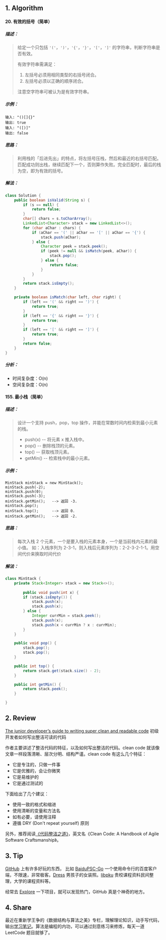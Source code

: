 ## 1. Algorithm

#### 20. 有效的括号（简单）

##### 描述：

> 给定一个只包括 `'('`，`')'`，`'{'`，`'}'`，`'['`，`']'` 的字符串，判断字符串是否有效。
>
> 有效字符串需满足：
>
> 1. 左括号必须用相同类型的右括号闭合。
> 2. 左括号必须以正确的顺序闭合。
>
> 注意空字符串可被认为是有效字符串。

##### 示例：

```properties
输入: "()[]{}"
输出: true
输入: "([)]"
输出: false
```

##### 思路：

> 利用栈的「后进先出」的特点，将左括号压栈，然后和最近的右括号匹配。匹配成功则出栈，继续匹配下一个，否则算作失败。完全匹配时，最后的栈为空，即为有效的括号。

##### 解法：

```java
class Solution {
    public boolean isValid(String s) {
        if (s == null) {
            return false;
        }
        char[] chars = s.toCharArray();
        LinkedList<Character> stack = new LinkedList<>();
        for (char aChar : chars) {
            if (aChar == '(' || aChar == '[' || aChar == '{') {
                stack.push(aChar);
            } else {
                Character peek = stack.peek();
                if (peek != null && isMatch(peek, aChar)) {
                    stack.pop();
                } else {
                    return false;
                }
            }
        }
        return stack.isEmpty();
    }

    private boolean isMatch(char left, char right) {
        if (left == '(' && right == ')') {
            return true;
        }
        if (left == '{' && right == '}') {
            return true;
        }
        if (left == '[' && right == ']') {
            return true;
        }
        return false;
    }
}
```

##### 分析：

- 时间复杂度：O(n)
- 空间复杂度：O(n)

#### 155. 最小栈（简单）

##### 描述：

> 设计一个支持 push，pop，top 操作，并能在常数时间内检索到最小元素的栈。
> - push(x) -- 将元素 x 推入栈中。
> - pop() -- 删除栈顶的元素。
> - top() -- 获取栈顶元素。
> - getMin() -- 检索栈中的最小元素。

##### 示例：

```properties
MinStack minStack = new MinStack();
minStack.push(-2);
minStack.push(0);
minStack.push(-3);
minStack.getMin();   --> 返回 -3.
minStack.pop();
minStack.top();      --> 返回 0.
minStack.getMin();   --> 返回 -2.
```

##### 思路：

>   每次入栈 2 个元素，一个是要入栈的元素本身，一个是当前栈内元素的最小值。
>   如：入栈序列为 2-3-1，则入栈后元素序列为：2-2-3-2-1-1。用空间代价来换取时间代价

##### 解法：

```java
class MinStack {
    private Stack<Integer> stack = new Stack<>();
    
 		public void push(int x) {
        if (stack.isEmpty()) {
            stack.push(x);
            stack.push(x);
        } else {
            Integer currMin = stack.peek();
            stack.push(x);
            stack.push(x < currMin ? x : currMin);
        }
    }

    public void pop() {
        stack.pop();
        stack.pop();
    }

    public int top() {
        return stack.get(stack.size() - 2);
    }

    public int getMin() {
        return stack.peek();
    }

}
```

## 2. Review

[The junior developer’s guide to writing super clean and readable code](https://medium.freecodecamp.org/the-junior-developers-guide-to-writing-super-clean-and-readable-code-cd2568e08aae) 初级开发者如何写出整洁可读的代码

作者主要讲述了整洁代码的特征，以及如何写出整洁的代码。clean code 就该像文章一样段落清晰、层次分明、结构严谨。clean code 有这么几个特征：

- 它是专注的，只做一件事
- 它是优雅的，会让你微笑
- 它是易维护的
- 它是通过测试的

下面给出了几个建议：

- 使用一致的格式和缩进
- 使用清晰的变量和方法名
- 如有必要，请使用注释
- 遵循 DRY (Don't repeat yourself) 原则

另外，推荐阅读[《代码整洁之道》](https://book.douban.com/subject/4199741/)，英文名《Clean Code: A Handbook of Agile Software Craftsmanship》。

## 3. Tip

[GitHub](https://github.com) 上有许多好玩的东西， 比如 [BaiduPSC-Go](https://github.com/iikira/BaiduPCS-Go) 一个使用命令行的百度客户端，不限速，非常极客。[Dress](https://github.com/komeiji-satori/Dress) 男孩子的女装照。[libpku](https://github.com/lib-pku/libpku) 贵校课程资料民间整理，大学的课程资料等。

经常去 [Explore](https://github.com/explore) 一下项目，就可以发现热门，GitHub 真是个神奇的地方。

## 4. Share

最近在重新学王争的《数据结构与算法之美》专栏，理解理论知识，动手写代码，输出[学习笔记](https://isuperqiang.cn/tag/datastruct-algorithm/)。算法是编程的内功，可以通过刻意练习来修炼，每天一道 LeetCode 题目就够了。